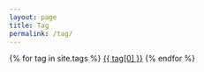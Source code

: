 ```yaml
---
layout: page
title: Tag
permalink: /tag/
---
```


{% for tag in site.tags %}
    <a href="/show_by_tag.html?tag={{ tag[0] }}"> {{ tag[0] }}</a>
{% endfor %}